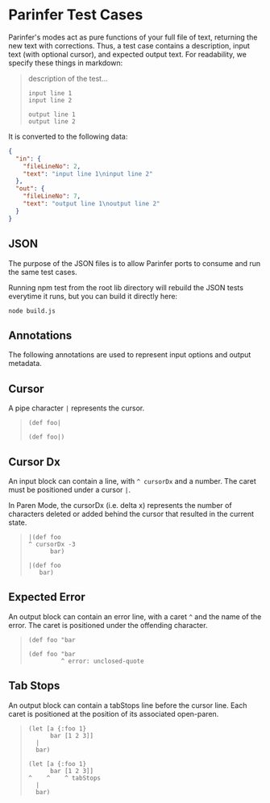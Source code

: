 # Parinfer Test Cases

Parinfer's modes act as pure functions of your full file of text, returning the
new text with corrections.  Thus, a test case contains a description, input
text (with optional cursor), and expected output text. For readability, we
specify these things in markdown:

> description of the test...
>
> ```in
> input line 1
> input line 2
> ```
>
> ```out
> output line 1
> output line 2
> ```

It is converted to the following data:

```json
{
  "in": {
    "fileLineNo": 2,
    "text": "input line 1\ninput line 2"
  },
  "out": {
    "fileLineNo": 7,
    "text": "output line 1\noutput line 2"
  }
}
```

## JSON

The purpose of the JSON files is to allow Parinfer ports to consume and run the
same test cases.

Running npm test from the root lib directory will rebuild the JSON tests
everytime it runs, but you can build it directly here:

```
node build.js
```

## Annotations

The following annotations are used to represent input options and output
metadata.

## Cursor

A pipe character `|` represents the cursor.

> ```in
> (def foo|
> ```
>
> ```out
> (def foo|)
> ```

## Cursor Dx

An input block can contain a line, with `^ cursorDx` and a number.  The caret
must be positioned under a cursor `|`.

In Paren Mode, the cursorDx (i.e. delta x) represents the number of characters
deleted or added behind the cursor that resulted in the current state.

> ```in
> |(def foo
> ^ cursorDx -3
>       bar)
> ```
>
> ```out
> |(def foo
>    bar)
> ```

## Expected Error

An output block can contain an error line, with a caret `^` and the name
of the error.  The caret is positioned under the offending character.

> ```in
> (def foo "bar
> ```
>
> ```out
> (def foo "bar
>          ^ error: unclosed-quote
> ```

## Tab Stops

An output block can contain a tabStops line before the cursor line. Each caret
is positioned at the position of its associated open-paren.

> ```in
> (let [a {:foo 1}
>       bar [1 2 3]]
>   |
>   bar)
> ```
>
> ```out
> (let [a {:foo 1}
>       bar [1 2 3]]
> ^    ^    ^ tabStops
>   |
>   bar)
> ```
